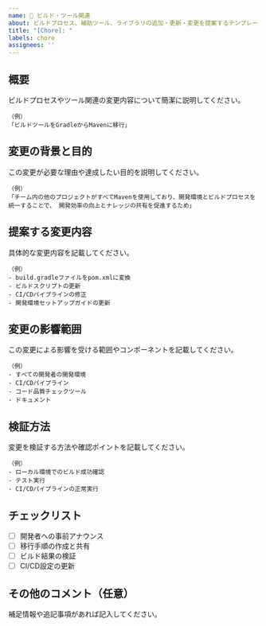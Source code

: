 ```yaml
---
name: 🔧 ビルド・ツール関連
about: ビルドプロセス、補助ツール、ライブラリの追加・更新・変更を提案するテンプレートです。
title: "[Chore]: "
labels: chore
assignees: ''
---
```


## 概要

ビルドプロセスやツール関連の変更内容について簡潔に説明してください。

```
（例）
「ビルドツールをGradleからMavenに移行」
``` 

## 変更の背景と目的

この変更が必要な理由や達成したい目的を説明してください。

```
（例）
「チーム内の他のプロジェクトがすべてMavenを使用しており、開発環境とビルドプロセスを統一することで、 開発効率の向上とナレッジの共有を促進するため」
``` 

## 提案する変更内容

具体的な変更内容を記載してください。

```
（例）
- build.gradleファイルをpom.xmlに変換
- ビルドスクリプトの更新
- CI/CDパイプラインの修正
- 開発環境セットアップガイドの更新
``` 

## 変更の影響範囲

この変更による影響を受ける範囲やコンポーネントを記載してください。

```
（例）
- すべての開発者の開発環境
- CI/CDパイプライン
- コード品質チェックツール
- ドキュメント
``` 

## 検証方法

変更を検証する方法や確認ポイントを記載してください。

```
（例）
- ローカル環境でのビルド成功確認
- テスト実行
- CI/CDパイプラインの正常実行
``` 

## チェックリスト

- [ ] 開発者への事前アナウンス
- [ ] 移行手順の作成と共有
- [ ] ビルド結果の検証
- [ ] CI/CD設定の更新

## その他のコメント（任意）

補足情報や追記事項があれば記入してください。

```
